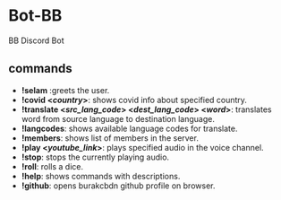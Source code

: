 # Bot-BB
BB Discord Bot

## commands

- **!selam**
:greets the user.
- **!covid <*country*>**:
  shows covid info about specified country.
- **!translate <*src_lang_code*> <*dest_lang_code*> <*word*>**:
  translates word from source language to destination language.
- **!langcodes**:
  shows available language codes for translate.
- **!members**:
  shows list of members in the server.
- **!play <*youtube_link*>**:
  plays specified audio in the voice channel.
- **!stop**:
  stops the currently playing audio.
- **!roll**:
  rolls a dice.
- **!help**:
  shows commands with descriptions.
- **!github**:
  opens burakcbdn github profile on browser.
